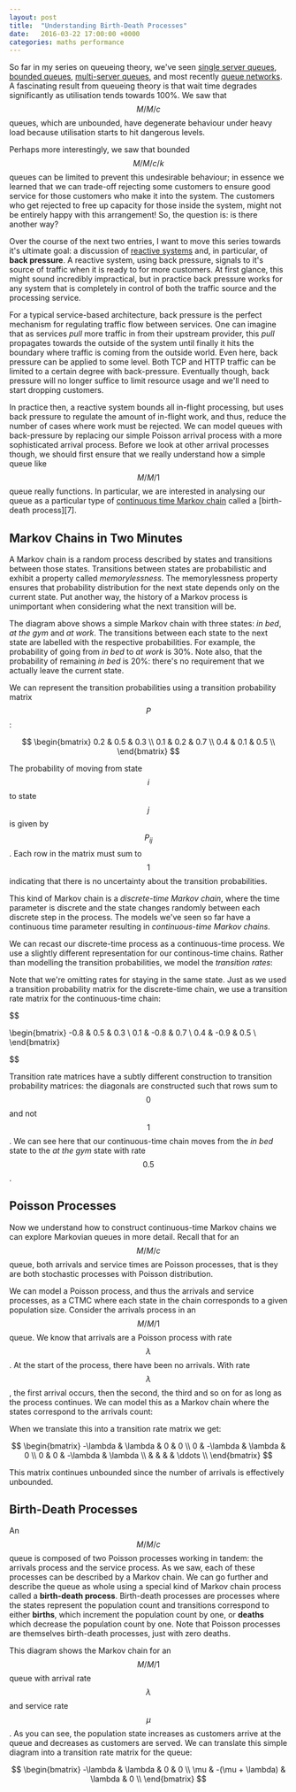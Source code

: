 ```yaml
---
layout: post
title:  "Understanding Birth-Death Processes"
date:   2016-03-22 17:00:00 +0000
categories: maths performance
---
```


So far in my series on queueing theory, we've seen [single server
queues][1], [bounded queues][2], [multi-server queues][3], and most
recently [queue networks][4]. A fascinating result from queueing theory is
that wait time degrades significantly as utilisation tends towards 100%.
We saw that $$M/M/c$$ queues, which are unbounded, have degenerate
behaviour under heavy load because utilisation starts to hit dangerous
levels.

Perhaps more interestingly, we saw that bounded $$M/M/c/k$$ queues can be
limited to prevent this undesirable behaviour; in essence we learned that
we can trade-off rejecting some customers to ensure good service for those
customers who make it into the system. The customers who get rejected to
free up capacity for those inside the system, might not be entirely happy
with this arrangement! So, the question is: is there another way?

Over the course of the next two entries, I want to move this series
towards it's ultimate goal: a discussion of [reactive systems][5] and, in
particular, of **back pressure**. A reactive system, using back pressure,
signals to it's source of traffic when it is ready to for more customers.
At first glance, this might sound incredibly impractical, but in practice
back pressure works for any system that is completely in control of both
the traffic source and the processing service.

For a typical service-based architecture, back pressure is the perfect
mechanism for regulating traffic flow between services. One can imagine
that as services _pull_ more traffic in from their upstream provider, this
_pull_ propagates towards the outside of the system until finally it hits
the boundary where traffic is coming from the outside world. Even here,
back pressure can be applied to some level. Both TCP and HTTP traffic can
be limited to a certain degree with back-pressure. Eventually though, back
pressure will no longer suffice to limit resource usage and we'll need to
start dropping customers.

In practice then, a reactive system bounds all in-flight processing, but
uses back pressure to regulate the amount of in-flight work, and thus,
reduce the number of cases where work must be rejected. We can model
queues with back-pressure by replacing our simple Poisson arrival process
with a more sophisticated arrival process. Before we look at other arrival
processes though, we should first ensure that we really understand how
a simple queue like $$M/M/1$$ queue really functions. In particular, we
are interested in analysing our queue as a particular type of [continuous
time Markov chain][6] called a [birth-death process][7].

## Markov Chains in Two Minutes

A Markov chain is a random process described by states and transitions
between those states. Transitions between states are probabilistic and
exhibit a property called *memorylessness*. The memorylessness property
ensures that probability distribution for the next state depends only on
the current state. Put another way, the history of a Markov process is
unimportant when considering what the next transition will be.

The diagram above shows a simple Markov chain with three states: *in bed*,
*at the gym* and *at work*. The transitions between each state to the next
state are labelled with the respective probabilities. For example, the
probability of going from *in bed* to *at work* is 30%. Note also, that
the probability of remaining *in bed* is 20%: there's no requirement that
we actually leave the current state.

We can represent the transition probabilities using a transition
probability matrix $$P$$:

$$
\begin{bmatrix}
0.2 & 0.5 & 0.3 \\
0.1 & 0.2 & 0.7 \\
0.4 & 0.1 & 0.5 \\
\end{bmatrix}
$$

The probability of moving from state $$i$$ to state $$j$$ is given by
$$P_{ij}$$. Each row in the matrix must sum to $$1$$ indicating that there
is no uncertainty about the transition probabilities.

This kind of Markov chain is a *discrete-time Markov chain*, where the
time parameter is discrete and the state changes randomly between each
discrete step in the process. The models we've seen so far have
a continuous time parameter resulting in *continuous-time Markov chains*.

We can recast our discrete-time process as a continuous-time process. We
use a slightly different representation for our continous-time chains.
Rather than modelling the transition probabilities, we model the
*transition rates*:

Note that we're omitting rates for staying in the same state. Just as we
used a transition probability matrix for the discrete-time chain, we use
a transition rate matrix for the continuous-time chain:

$$

\begin{bmatrix}
-0.8 & 0.5 & 0.3 \\
0.1 & -0.8 & 0.7 \\
0.4 & -0.9 & 0.5 \\
\end{bmatrix}

$$

Transition rate matrices have a subtly different construction to
transition probability matrices: the diagonals are constructed such that
rows sum to $$0$$ and not $$1$$. We can see here that our continuous-time chain
moves from the *in bed* state to the *at the gym* state with rate $$0.5$$.

## Poisson Processes

Now we understand how to construct continuous-time Markov chains we can
explore Markovian queues in more detail. Recall that for an $$M/M/c$$
queue, both arrivals and service times are Poisson processes, that is they
are both stochastic processes with Poisson distribution.

We can model a Poisson process, and thus the arrivals and service
processes, as a CTMC where each state in the chain corresponds to a given
population size. Consider the arrivals process in an $$M/M/1$$ queue. We
know that arrivals are a Poisson process with rate $$\lambda$$. At the
start of the process, there have been no arrivals. With rate $$\lambda$$,
the first arrival occurs, then the second, the third and so on for as long
as the process continues. We can model this as a Markov chain where the
states correspond to the arrivals count:


When we translate this into a transition rate matrix we get:

$$
\begin{bmatrix}
-\lambda & \lambda & 0 & 0 \\
0 & -\lambda & \lambda & 0 \\
0 & 0 & -\lambda & \lambda \\
& & & & \ddots \\
\end{bmatrix}
$$

This matrix continues unbounded since the number of arrivals is effectively
unbounded.

## Birth-Death Processes

An $$M/M/c$$ queue is composed of two Poisson processes working in tandem: the
arrivals process and the service process. As we saw, each of these
processes can be described by a Markov chain. We can go further and
describe the queue as whole using a special kind of Markov chain process
called a **birth-death process**. Birth-death processes are processes
where the states represent the population count and transitions correspond
to either **births**, which increment the population count by one, or
**deaths** which decrease the population count by one. Note that Poisson
processes are themselves birth-death processes, just with zero deaths.


This diagram shows the Markov chain for an $$M/M/1$$ queue with arrival
rate $$\lambda$$ and service rate $$\mu$$. As you can see, the population
state increases as customers arrive at the queue and decreases as
customers are served. We can translate this simple diagram into
a transition rate matrix for the queue:

$$
\begin{bmatrix}
-\lambda & \lambda & 0 & 0 \\
\mu & -(\mu + \lambda) & \lambda & 0 \\
\end{bmatrix}
$$



[1]: /maths/performance/2016/02/20/service-latency-and-utilisation.html
[2]: /maths/performance/2016/02/27/finite-queue-latency.html
[3]: /maths/performance/2016/03/07/multi-server-queues.html
[4]: /maths/performance/2016/03/15/queue-networks.html
[5]: http://www.reactivemanifesto.org/
[6]: https://en.wikipedia.org/wiki/Continuous-time_Markov_chain
